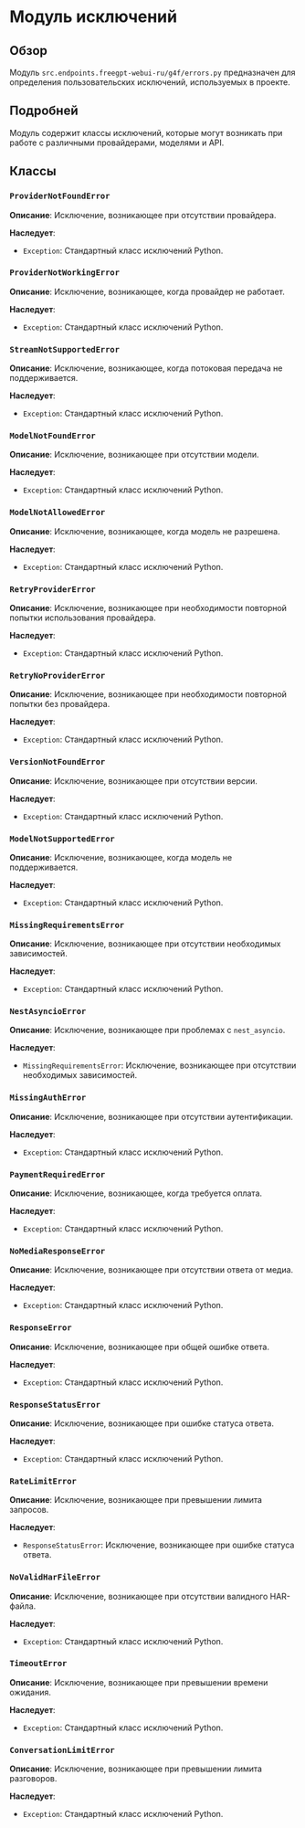 # Модуль исключений

## Обзор

Модуль `src.endpoints.freegpt-webui-ru/g4f/errors.py` предназначен для определения пользовательских исключений, используемых в проекте.

## Подробней

Модуль содержит классы исключений, которые могут возникать при работе с различными провайдерами, моделями и API.

## Классы

### `ProviderNotFoundError`

**Описание**: Исключение, возникающее при отсутствии провайдера.

**Наследует**:

*   `Exception`: Стандартный класс исключений Python.

### `ProviderNotWorkingError`

**Описание**: Исключение, возникающее, когда провайдер не работает.

**Наследует**:

*   `Exception`: Стандартный класс исключений Python.

### `StreamNotSupportedError`

**Описание**: Исключение, возникающее, когда потоковая передача не поддерживается.

**Наследует**:

*   `Exception`: Стандартный класс исключений Python.

### `ModelNotFoundError`

**Описание**: Исключение, возникающее при отсутствии модели.

**Наследует**:

*   `Exception`: Стандартный класс исключений Python.

### `ModelNotAllowedError`

**Описание**: Исключение, возникающее, когда модель не разрешена.

**Наследует**:

*   `Exception`: Стандартный класс исключений Python.

### `RetryProviderError`

**Описание**: Исключение, возникающее при необходимости повторной попытки использования провайдера.

**Наследует**:

*   `Exception`: Стандартный класс исключений Python.

### `RetryNoProviderError`

**Описание**: Исключение, возникающее при необходимости повторной попытки без провайдера.

**Наследует**:

*   `Exception`: Стандартный класс исключений Python.

### `VersionNotFoundError`

**Описание**: Исключение, возникающее при отсутствии версии.

**Наследует**:

*   `Exception`: Стандартный класс исключений Python.

### `ModelNotSupportedError`

**Описание**: Исключение, возникающее, когда модель не поддерживается.

**Наследует**:

*   `Exception`: Стандартный класс исключений Python.

### `MissingRequirementsError`

**Описание**: Исключение, возникающее при отсутствии необходимых зависимостей.

**Наследует**:

*   `Exception`: Стандартный класс исключений Python.

### `NestAsyncioError`

**Описание**: Исключение, возникающее при проблемах с `nest_asyncio`.

**Наследует**:

*   `MissingRequirementsError`: Исключение, возникающее при отсутствии необходимых зависимостей.

### `MissingAuthError`

**Описание**: Исключение, возникающее при отсутствии аутентификации.

**Наследует**:

*   `Exception`: Стандартный класс исключений Python.

### `PaymentRequiredError`

**Описание**: Исключение, возникающее, когда требуется оплата.

**Наследует**:

*   `Exception`: Стандартный класс исключений Python.

### `NoMediaResponseError`

**Описание**: Исключение, возникающее при отсутствии ответа от медиа.

**Наследует**:

*   `Exception`: Стандартный класс исключений Python.

### `ResponseError`

**Описание**: Исключение, возникающее при общей ошибке ответа.

**Наследует**:

*   `Exception`: Стандартный класс исключений Python.

### `ResponseStatusError`

**Описание**: Исключение, возникающее при ошибке статуса ответа.

**Наследует**:

*   `Exception`: Стандартный класс исключений Python.

### `RateLimitError`

**Описание**: Исключение, возникающее при превышении лимита запросов.

**Наследует**:

*   `ResponseStatusError`: Исключение, возникающее при ошибке статуса ответа.

### `NoValidHarFileError`

**Описание**: Исключение, возникающее при отсутствии валидного HAR-файла.

**Наследует**:

*   `Exception`: Стандартный класс исключений Python.

### `TimeoutError`

**Описание**: Исключение, возникающее при превышении времени ожидания.

**Наследует**:

*   `Exception`: Стандартный класс исключений Python.

### `ConversationLimitError`

**Описание**: Исключение, возникающее при превышении лимита разговоров.

**Наследует**:

*   `Exception`: Стандартный класс исключений Python.